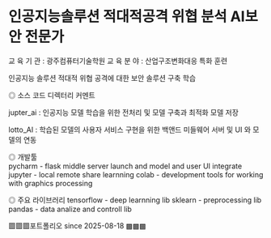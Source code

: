 # 인공지능솔루션 적대적공격 위협 분석 AI보안 전문가

교 육 기 관 : 광주컴퓨터기술학원
교 육 분 야 : 산업구조변화대응 특화 훈련

인공지능 솔루션 적대적 위협 공격에 대한 보안 솔루션 구축 학습

◎ 소스 코드 디렉터리 커멘트

jupter_ai : 인공지능 모델 학습을 위한 전처리 및 모델 구축과 최적화 모델 저장

lotto_AI : 학습된 모델의 사용자 서비스 구현을 위한 백앤드 미들웨어 서버 및 UI 와 모델의 연동

◎ 개발툴  
pycharm - flask middle server launch and model and user UI integrate
jupyter - local remote share learnning
colab - development tools for working with graphics processing

◎ 주요 라이브러리
tensorflow - deep learnning lib
sklearn - preprocessing lib
pandas - data analize and controll lib

▩▩▩포트폴리오 since 2025-08-18 ▩▩▩
